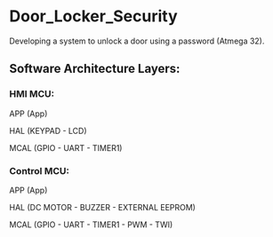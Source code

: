 # Door_Locker_Security
Developing a system to unlock a door using a password (Atmega 32).

## Software Architecture Layers:

### HMI MCU:

APP  (App)

HAL  (KEYPAD - LCD)

MCAL (GPIO - UART - TIMER1)


### Control MCU:

APP  (App)

HAL  (DC MOTOR - BUZZER - EXTERNAL EEPROM)

MCAL (GPIO - UART - TIMER1 - PWM - TWI)
